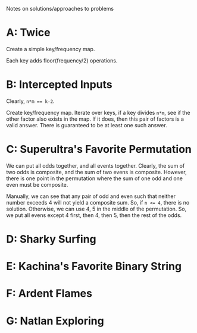 Notes on solutions/approaches to problems

# A: Twice
Create a simple key/frequency map.

Each key adds floor(frequency/2) operations.

# B: Intercepted Inputs

Clearly, `n*m == k-2`.

Create key/frequency map. Iterate over keys, if a key divides `n*m`, see if the other factor also exists in the map. If it does, then this pair of factors is a valid answer. There is guaranteed to be at least one such answer.

# C: Superultra's Favorite Permutation

We can put all odds together, and all events together. Clearly, the sum of two odds is composite, and the sum of two evens is composite. However, there is one point in the permutation where the sum of one odd and one even must be composite.

Manually, we can see that any pair of odd and even such that neither number exceeds 4 will not yield a composite sum. So, if `n <= 4`, there is no solution. Otherwise, we can use 4, 5 in the middle of the permutation. So, we put all evens except 4 first, then 4, then 5, then the rest of the odds.

# D: Sharky Surfing

# E: Kachina's Favorite Binary String

# F: Ardent Flames

# G: Natlan Exploring